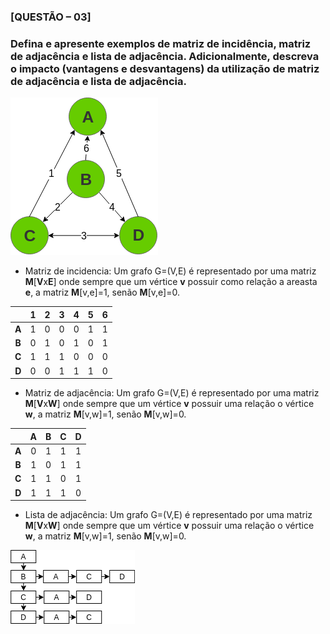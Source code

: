 ### [QUESTÃO – 03]  
### Defina e apresente exemplos de matriz de incidência, matriz de adjacência e lista de adjacência. Adicionalmente, descreva o impacto (vantagens e desvantagens) da utilização de matriz de adjacência e lista de adjacência.  
![Grafo conexo](Imagens/grafo.png)  

  - Matriz de incidencia: Um grafo G=(V,E) é representado por uma matriz **M**[**V**x**E**] onde sempre que um vértice **v** possuir como relação a areasta **e**, a matriz **M**[v,e]=1, senão **M**[v,e]=0.  

|  | 1 | 2 | 3 | 4 | 5 | 6 |
| :--: | :--: | :--: | :--: | :--: | :--: | :--: |
| **A** | 1 | 0 | 0 | 0 | 1 | 1 |
| **B** | 0 | 1 | 0 | 1 | 0 | 1 |
| **C** | 1 | 1 | 1 | 0 | 0 | 0 |
| **D**	| 0 | 0 | 1 | 1 | 1 | 0 |
  
  - Matriz de adjacência: Um grafo G=(V,E) é representado por uma matriz **M**[**V**x**W**] onde sempre que um vértice **v** possuir uma relação o vértice **w**, a matriz **M**[v,w]=1, senão **M**[v,w]=0.  

|  | **A** | **B** | **C** | **D** |
| :--: | :--: | :--: | :--: | :--: |
| **A** | 0 | 1 | 1 | 1 | 
| **B** | 1 | 0 | 1 | 1 | 
| **C** | 1 | 1 | 0 | 1 | 
| **D**	| 1 | 1 | 1 | 0 |
  
  - Lista de adjacência: Um grafo G=(V,E) é representado por uma matriz **M**[**V**x**W**] onde sempre que um vértice **v** possuir uma relação o vértice **w**, a matriz **M**[v,w]=1, senão **M**[v,w]=0.  
  
![Grafo conexo](Imagens/listaadj.png)  
